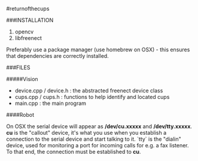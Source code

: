 #returnofthecups

###INSTALLATION

1. opencv
2. libfreenect

<p>Preferably use a package manager (use homebrew on OSX) - this ensures that dependencies
are correctly installed.</p>

###FILES

#####Vision
* device.cpp / device.h : the abstracted freenect device class
* cups.cpp / cups.h : functions to help identify and located cups
* main.cpp : the main program

####Robot
<p> On OSX the serial device will appear as <b>/dev/cu.xxxxx</b> and <b>/dev/tty.xxxxx</b>. <b>cu</b> is the "callout" device, it's what you use when you establish a connection to the serial device and start talking to it. `tty` is the "dialin" device, used for monitoring a port for incoming calls for e.g. a fax listener. To that end, the connection must be established to <b>cu</b>.</p>
